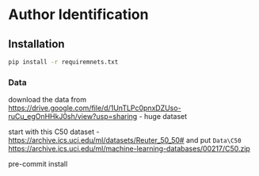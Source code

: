 # Author Identification

## Installation

```cmd
pip install -r requiremnets.txt
```

### Data

download the data from https://drive.google.com/file/d/1UnTLPc0pnxDZUso-ruCu_egOnHHkJ0sh/view?usp=sharing - huge dataset



start with this C50 dataset - https://archive.ics.uci.edu/ml/datasets/Reuter_50_50# and put `Data\C50` https://archive.ics.uci.edu/ml/machine-learning-databases/00217/C50.zip



pre-commit install